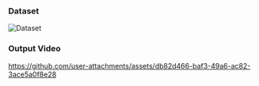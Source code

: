 ### Dataset
![Dataset](https://github.com/user-attachments/assets/41927cef-cb7c-4d72-b9c7-fb15d1ace478)

### Output Video


https://github.com/user-attachments/assets/db82d466-baf3-49a6-ac82-3ace5a0f8e28


